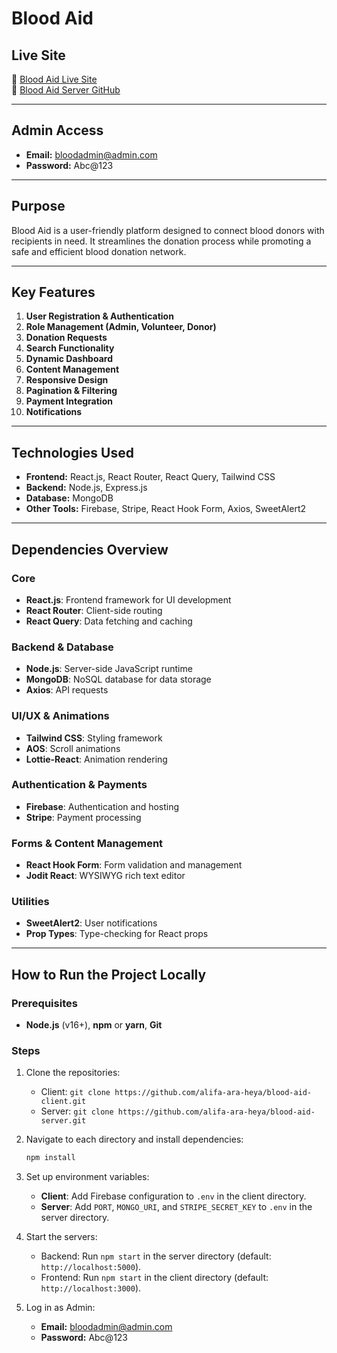 
# Blood Aid

## Live Site

🔗 [Blood Aid Live Site](https://blood-aid-by-alifa.web.app)  
🔗 [Blood Aid Server GitHub](https://github.com/alifa-ara-heya/blood-aid-server)

---

## Admin Access

- **Email:** bloodadmin@admin.com  
- **Password:** Abc@123

---

## Purpose

Blood Aid is a user-friendly platform designed to connect blood donors with recipients in need. It streamlines the donation process while promoting a safe and efficient blood donation network.

---

## Key Features

1. **User Registration & Authentication**  
2. **Role Management (Admin, Volunteer, Donor)**  
3. **Donation Requests**  
4. **Search Functionality**  
5. **Dynamic Dashboard**  
6. **Content Management**  
7. **Responsive Design**  
8. **Pagination & Filtering**  
9. **Payment Integration**  
10. **Notifications**

---

## Technologies Used

- **Frontend:** React.js, React Router, React Query, Tailwind CSS  
- **Backend:** Node.js, Express.js  
- **Database:** MongoDB  
- **Other Tools:** Firebase, Stripe, React Hook Form, Axios, SweetAlert2  

---

## Dependencies Overview

### Core
- **React.js**: Frontend framework for UI development  
- **React Router**: Client-side routing  
- **React Query**: Data fetching and caching  

### Backend & Database
- **Node.js**: Server-side JavaScript runtime  
- **MongoDB**: NoSQL database for data storage  
- **Axios**: API requests  

### UI/UX & Animations
- **Tailwind CSS**: Styling framework  
- **AOS**: Scroll animations  
- **Lottie-React**: Animation rendering  

### Authentication & Payments
- **Firebase**: Authentication and hosting  
- **Stripe**: Payment processing  

### Forms & Content Management
- **React Hook Form**: Form validation and management  
- **Jodit React**: WYSIWYG rich text editor  

### Utilities
- **SweetAlert2**: User notifications  
- **Prop Types**: Type-checking for React props  

---

## How to Run the Project Locally

### Prerequisites
- **Node.js** (v16+), **npm** or **yarn**, **Git**

### Steps
1. Clone the repositories:
   - Client: `git clone https://github.com/alifa-ara-heya/blood-aid-client.git`  
   - Server: `git clone https://github.com/alifa-ara-heya/blood-aid-server.git`  

2. Navigate to each directory and install dependencies:  
   ```bash
   npm install
   ```

3. Set up environment variables:
   - **Client**: Add Firebase configuration to `.env` in the client directory.  
   - **Server**: Add `PORT`, `MONGO_URI`, and `STRIPE_SECRET_KEY` to `.env` in the server directory.  

4. Start the servers:
   - Backend: Run `npm start` in the server directory (default: `http://localhost:5000`).  
   - Frontend: Run `npm start` in the client directory (default: `http://localhost:3000`).  

5. Log in as Admin:  
   - **Email:** bloodadmin@admin.com  
   - **Password:** Abc@123  
